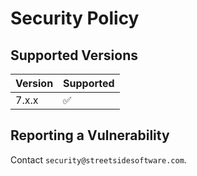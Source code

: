 # Security Policy

## Supported Versions

| Version | Supported          |
| ------- | ------------------ |
| 7.x.x   | :white_check_mark: |

## Reporting a Vulnerability

Contact `security@streetsidesoftware.com`.
